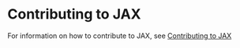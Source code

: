 # Contributing to JAX

For information on how to contribute to JAX, see
[Contributing to JAX](https://docs.jax.dev/en/latest/contributing.html)

